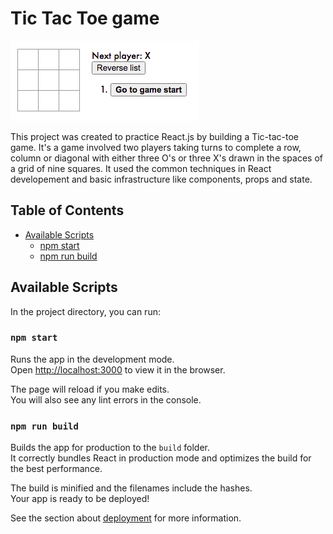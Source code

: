 # Tic Tac Toe game

![alt text](/screenshots/start.png)

This project was created to practice React.js by building a Tic-tac-toe game. It's a game involved two players taking turns to complete a row, column or diagonal with either three O's or three X's drawn in the spaces of a grid of nine squares. It used the common techniques in React developement and basic infrastructure like components, props and state. 

## Table of Contents
- [Available Scripts](#available-scripts)
  - [npm start](#npm-start)
  - [npm run build](#npm-run-build)


## Available Scripts

In the project directory, you can run:

### `npm start`

Runs the app in the development mode.<br>
Open [http://localhost:3000](http://localhost:3000) to view it in the browser.

The page will reload if you make edits.<br>
You will also see any lint errors in the console.

### `npm run build`

Builds the app for production to the `build` folder.<br>
It correctly bundles React in production mode and optimizes the build for the best performance.

The build is minified and the filenames include the hashes.<br>
Your app is ready to be deployed!

See the section about [deployment](#deployment) for more information.


